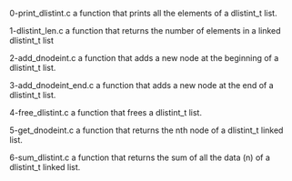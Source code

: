 0-print_dlistint.c a function that prints all the elements of a dlistint_t list.

1-dlistint_len.c a function that returns the number of elements in a linked dlistint_t list

2-add_dnodeint.c a function that adds a new node at the beginning of a dlistint_t list.

3-add_dnodeint_end.c a function that adds a new node at the end of a dlistint_t list.

4-free_dlistint.c a function that frees a dlistint_t list.

5-get_dnodeint.c a function that returns the nth node of a dlistint_t linked list.

6-sum_dlistint.c a function that returns the sum of all the data (n) of a dlistint_t linked list.


